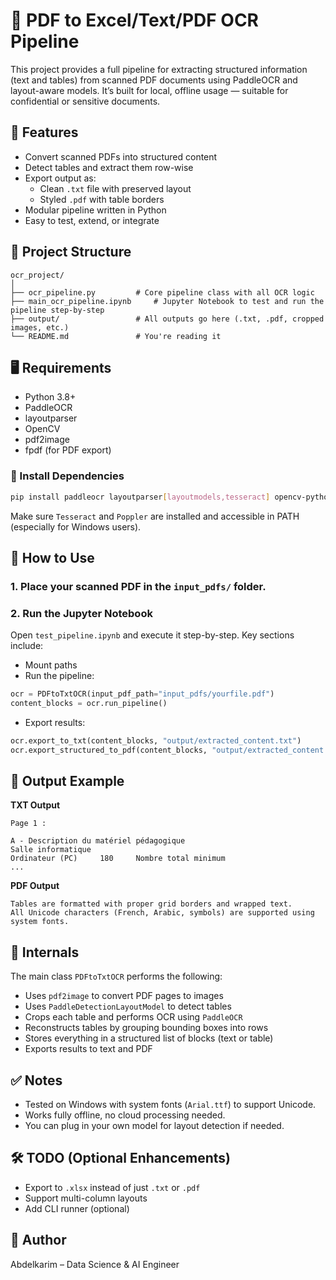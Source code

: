 # 🧾 PDF to Excel/Text/PDF OCR Pipeline

This project provides a full pipeline for extracting structured information (text and tables) from scanned PDF documents using PaddleOCR and layout-aware models. It’s built for local, offline usage — suitable for confidential or sensitive documents.

## 📌 Features

- Convert scanned PDFs into structured content
- Detect tables and extract them row-wise
- Export output as:
  - Clean `.txt` file with preserved layout
  - Styled `.pdf` with table borders
- Modular pipeline written in Python
- Easy to test, extend, or integrate

## 🧱 Project Structure

```
ocr_project/
│
├── ocr_pipeline.py         # Core pipeline class with all OCR logic
├── main_ocr_pipeline.ipynb     # Jupyter Notebook to test and run the pipeline step-by-step
├── output/                 # All outputs go here (.txt, .pdf, cropped images, etc.)
└── README.md               # You're reading it
```

## 🖥️ Requirements

- Python 3.8+
- PaddleOCR
- layoutparser
- OpenCV
- pdf2image
- fpdf (for PDF export)

### 🔧 Install Dependencies

```bash
pip install paddleocr layoutparser[layoutmodels,tesseract] opencv-python pdf2image fpdf
```

Make sure `Tesseract` and `Poppler` are installed and accessible in PATH (especially for Windows users).

## 🚀 How to Use

### 1. Place your scanned PDF in the `input_pdfs/` folder.

### 2. Run the Jupyter Notebook

Open `test_pipeline.ipynb` and execute it step-by-step. Key sections include:

- Mount paths
- Run the pipeline:
```python
ocr = PDFtoTxtOCR(input_pdf_path="input_pdfs/yourfile.pdf")
content_blocks = ocr.run_pipeline()
```

- Export results:
```python
ocr.export_to_txt(content_blocks, "output/extracted_content.txt")
ocr.export_structured_to_pdf(content_blocks, "output/extracted_content.pdf")
```

## 📄 Output Example

**TXT Output**
```
Page 1 :

A - Description du matériel pédagogique
Salle informatique
Ordinateur (PC)     180     Nombre total minimum
...
```

**PDF Output**
```
Tables are formatted with proper grid borders and wrapped text.
All Unicode characters (French, Arabic, symbols) are supported using system fonts.
```

## 🧠 Internals

The main class `PDFtoTxtOCR` performs the following:

- Uses `pdf2image` to convert PDF pages to images
- Uses `PaddleDetectionLayoutModel` to detect tables
- Crops each table and performs OCR using `PaddleOCR`
- Reconstructs tables by grouping bounding boxes into rows
- Stores everything in a structured list of blocks (text or table)
- Exports results to text and PDF

## ✅ Notes

- Tested on Windows with system fonts (`Arial.ttf`) to support Unicode.
- Works fully offline, no cloud processing needed.
- You can plug in your own model for layout detection if needed.

## 🛠️ TODO (Optional Enhancements)

- Export to `.xlsx` instead of just `.txt` or `.pdf`
- Support multi-column layouts
- Add CLI runner (optional)

## 👤 Author

Abdelkarim – Data Science & AI Engineer




